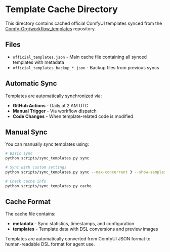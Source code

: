 # Template Cache Directory

This directory contains cached official ComfyUI templates synced from the [Comfy-Org/workflow_templates](https://github.com/Comfy-Org/workflow_templates) repository.

## Files

- `official_templates.json` - Main cache file containing all synced templates with metadata
- `official_templates_backup_*.json` - Backup files from previous syncs

## Automatic Sync

Templates are automatically synchronized via:
- **GitHub Actions** - Daily at 2 AM UTC
- **Manual Trigger** - Via workflow dispatch
- **Code Changes** - When template-related code is modified

## Manual Sync

You can manually sync templates using:

```bash
# Basic sync
python scripts/sync_templates.py sync

# Sync with custom settings
python scripts/sync_templates.py sync --max-concurrent 3 --show-samples

# Check cache info
python scripts/sync_templates.py cache
```

## Cache Format

The cache file contains:
- **metadata** - Sync statistics, timestamps, and configuration
- **templates** - Template data with DSL conversions and preview images

Templates are automatically converted from ComfyUI JSON format to human-readable DSL format for agent use.